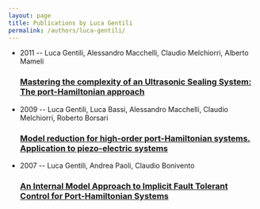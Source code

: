 ```yaml
---
layout: page
title: Publications by Luca Gentili
permalink: /authors/luca-gentili/
---
```


<ul class="post-list">
<li><span class='post-meta'>2011 -- Luca Gentili, Alessandro Macchelli, Claudio Melchiorri, Alberto Mameli</span><h3><a class='post-link' href='../../mastering-the-complexity-of-an-ultrasonic-sealing-system-the-port-hamiltonian-approach'>Mastering the complexity of an Ultrasonic Sealing System: The port-Hamiltonian approach</a></h3></li>
<li><span class='post-meta'>2009 -- Luca Gentili, Luca Bassi, Alessandro Macchelli, Claudio Melchiorri, Roberto Borsari</span><h3><a class='post-link' href='../../model-reduction-for-high-order-port-hamiltonian-systems-application-to-piezo-electric-systems'>Model reduction for high-order port-Hamiltonian systems. Application to piezo-electric systems</a></h3></li>
<li><span class='post-meta'>2007 -- Luca Gentili, Andrea Paoli, Claudio Bonivento</span><h3><a class='post-link' href='../../an-internal-model-approach-to-implicit-fault-tolerant-control-for-port-hamiltonian-systems'>An Internal Model Approach to Implicit Fault Tolerant Control for Port-Hamiltonian Systems</a></h3></li>

</ul>
